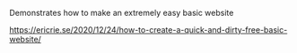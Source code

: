 Demonstrates how to make an extremely easy basic website

https://ericrie.se/2020/12/24/how-to-create-a-quick-and-dirty-free-basic-website/
